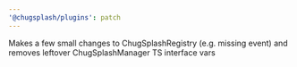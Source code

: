 ```yaml
---
'@chugsplash/plugins': patch
---
```


Makes a few small changes to ChugSplashRegistry (e.g. missing event) and removes leftover ChugSplashManager TS interface vars
